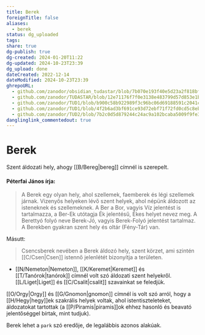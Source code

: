 ```yaml
---
title: Berek
foreignTitle: false
aliases:
  - berek
status: dg_uploaded
tags: 
share: true
dg-publish: true
dg-created: 2024-01-20T11:22
dg-updated: 2024-10-23T23:39
dg_upload: done
dateCreated: 2022-12-14
dateModified: 2024-10-23T23:39
ghrepoURL:
  - github.com/zanodor/obsidian_tudastar/blob/7b070e193f40e5d23a2f818bf803593fb05aaed9/B/Berek.md
  - github.com/zanodor/TUDASTAR/blob/12e71176f7f0e3138e483799d57d853e1bed8a4e/B/Berek.md
  - github.com/zanodor/TUD1/blob/b900c58b922989f3c96bc06d69188591c2041c82/B/Berek.md
  - github.com/zanodor/TUD1/blob/4f2b6ad3bf691ce93d72ebf71f72fd0cd5c8eb69/B/Berek.md
  - github.com/zanodor/TUD2/blob/7b2c0d5d879244c24ac9a102bcaba5009f9fe3a5/B/Berek.md
danglinglink_commentedout: true
---
```


# Berek

Szent áldozati hely, ahogy [[B/Bereg\|bereg]] címnél is szerepelt.  

#### Péterfai János írja:

> A Berek egy olyan hely, ahol szellemek, faemberek és légi szellemek járnak. Vizenyős helyeken lévő szent helyek, ahol népünk áldozott az isteneknek és szellemeknek. A Ber a Bor, vagyis Víz jelentést is tartalmazza, a Ber-Ek utótagja Ék jelentésű, Ékes helyet nevez meg. A Berettyó folyó neve Berek-Jó, vagyis Berek-Folyó jelentést tartalmaz. A Berekben gyakran szent hely és oltár (Fény-Tár) van.  

Másutt:  
> Csencsberek nevében a Berek áldozó hely, szent körzet, ami szintén [[C/Csen\|Csen]] istennő jelenlétét bizonyítja a területen.  
- [[N/Nemeton\|Nemeton]], [[K/Keremet\|Keremet]] és [[T/Tanórok\|tanórok]] címnél volt szó áldozati szent helyekről. [[L/Liget\|Liget]] és [[C/Csalit\|csalit]] szavainkat se feledjük.

[[O/Orgy\|Orgy]] és [[G/Gnomon\|gnomon]] címnél is volt szó arról, hogy a [[H/Hegy\|hegy]]ek szakrális helyek voltak, ahol istentiszteleteket, áldozatokat tartottak (a [[P/Piramis\|piramis]]ok ehhez hasonló és beavató jelentőséggel bírtak, mint tudjuk).  

Berek lehet a `park` szó eredője, de legalábbis azonos alakúak.  